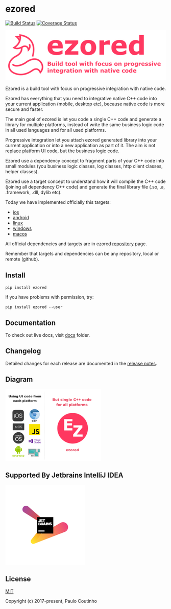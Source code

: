 # ezored

[![Build Status](https://travis-ci.org/ezored/ezored.svg?branch=master)](https://travis-ci.org/ezored/ezored)
[![Coverage Status](https://coveralls.io/repos/github/ezored/ezored/badge.svg?branch=master)](https://coveralls.io/github/ezored/ezored?branchmaster)
<!--[![Github All Releases](https://img.shields.io/github/downloads/ezored/ezored/total.svg)]()-->


<img src="extras/images/doc-logo.png?v=2017-12-07" alt="ezored">  

Ezored is a build tool with focus on progressive integration with native code.

Ezored has everything that you need to integrative native C++ code into your current application (mobile, desktop etc), because native code is more secure and faster.     

The main goal of ezored is let you code a single C++ code and generate a library for multiple platforms, instead of write the same business logic code in all used languages and for all used platforms.    

Progressive integration let you attach ezored generated library into your current application or into a new application as part of it. The aim is not replace platform UI code, but the business logic code.

Ezored use a dependency concept to fragment parts of your C++ code into small modules (you business logic classes, log classes, http client classes, helper classes).  

Ezored use a target concept to understand how it will compile the C++ code (joining all dependency C++ code) and generate the final library file (.so, .a, .framework, .dll, dylib etc).     

Today we have implemented officially this targets:  

- [ios](https://github.com/ezored/target-ios)
- [android](https://github.com/ezored/target-android)
- [linux](https://github.com/ezored/target-linux)
- [windows](https://github.com/ezored/target-windows)
- [macos](https://github.com/ezored/target-macos)

All official dependencies and targets are in ezored [repository](https://github.com/ezored) page.

Remember that targets and dependencies can be any repository, local or remote (github).  

## Install

```
pip install ezored 
```

If you have problems with permission, try:

```
pip install ezored --user 
```

## Documentation

To check out live docs, visit [docs](docs/GET-STARTED.md) folder.

## Changelog

Detailed changes for each release are documented in the [release notes](docs/RELEASE-NOTES.md).

## Diagram

<img src="extras/images/what-is.png?v=2018-08-09" alt="ezored - what is" style="max-width: 300px;">

## Supported By Jetbrains IntelliJ IDEA

![Supported By Jetbrains IntelliJ IDEA](extras/images/jetbrains-logo.png "Supported By Jetbrains IntelliJ IDEA")

## License

[MIT](http://opensource.org/licenses/MIT)

Copyright (c) 2017-present, Paulo Coutinho